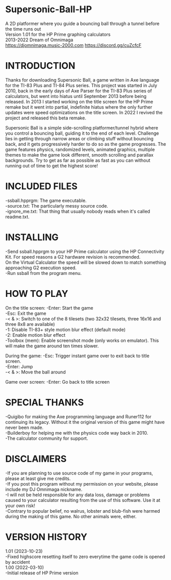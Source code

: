 # Supersonic-Ball-HP
A 2D platformer where you guide a bouncing ball through a tunnel before the time runs out  
Version 1.01 for the HP Prime graphing calculators  
2013-2022 Dream of Omnimaga  
https://djomnimaga.music-2000.com
https://discord.gg/cuZcfcF

# INTRODUCTION

Thanks for downloading Supersonic Ball, a game written in Axe language for the TI-83 Plus and TI-84 Plus series. This project was started in
July 2010, back in the early days of Axe Parser for the TI-83 Plus series of calculators, but went into hiatus until September 2013 before
being released. In 2013 I started working on the title screen for the HP Prime remake but it went into partial, indefinite hiatus where the
only further updates were speed optimizations on the title screen. In 2022 I revived the project and released this beta remake.  

Supersonic Ball is a simple side-scrolling platformer/tunnel hybrid where you control a bouncing ball, guiding it to the end of each level.
Challenge lies in getting through narrow areas or climbing stuff without bouncing back, and it gets progressively harder to do so as the
game progresses. The game features physics, randomized levels, animated graphics, multiple themes to make the game look different,
smooth scrolling and parallax backgrounds. Try to get as far as possible as fast as you can without running out of time to get the
highest score!  

 
# INCLUDED FILES

-ssball.hpprgm: The game executable.  
-source.txt: The particularly messy source code.  
-ignore_me.txt: That thing that usually nobody reads when it's called readme.txt.


# INSTALLING

-Send ssball.hpprgm to your HP Prime calculator using the HP Connectivity Kit. For speed reasons a G2 hardware revision is recommended.  
 On the Virtual Calculator the speed will be slowed down to match something approaching G2 execution speed.  
-Run ssball from the program menu.


# HOW TO PLAY

On the title screen:
-Enter: Start the game  
-Esc: Exit the game  
-< & >: Switch to one of the 8 tilesets (two 32x32 tilesets, three 16x16 and three 8x8 are available)  
-1: Disable TI-83+ style motion blur effect (default mode)  
-2: Enable motion blur effect  
-Toolbox (mem): Enable screenshot mode (only works on emulator). This will make the game around ten times slower.

During the game:
-Esc: Trigger instant game over to exit back to title screen.  
-Enter: Jump  
-< & >: Move the ball around

Game over screen:
-Enter: Go back to title screen


# SPECIAL THANKS

-Quigibo for making the Axe programming language and Runer112 for continuing its legacy. Without it the original version of this game might
 have never been made.  
-Builderboy for helping me with the physics code way back in 2010.  
-The calculator community for support.


# DISCLAIMERS

-If you are planning to use source code of my game in your programs, please at least give me credits.  
-If you post this program without my permission on your website, please include my DJ Omnimaga nickname.  
-I will not be held responsible for any data loss, damage or problems caused to your calculator resulting from the use of this software. Use it at your own risk!  
-Contrary to popular belief, no walrus, lobster and blub-fish were harmed during the making of this game. No other animals were, either.  


# VERSION HISTORY

1.01 (2023-10-23)  
-Fixed highscore resetting itself to zero everytime the game code is opened by accident  
1.00 (2022-03-10)  
-Initial release of HP Prime version  

